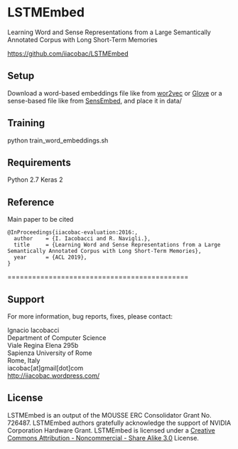 # LSTMEmbed
Learning Word and Sense Representations from a Large Semantically Annotated Corpus with Long Short-Term Memories

https://github.com/iiacobac/LSTMEmbed

## Setup

Download a word-based embeddings file like from [wor2vec](https://code.google.com/archive/p/word2vec/) or [Glove](https://nlp.stanford.edu/projects/glove/) or a sense-based file like from [SensEmbed](http://lcl.uniroma1.it/sensembed/), and place it in data/


## Training

python train_word_embeddings.sh

## Requirements

   Python 2.7
   Keras 2

## Reference

Main paper to be cited

	@InProceedings{iiacobac-evaluation:2016:,
	  author    = {I. Iacobacci and R. Navigli.},
	  title     = {Learning Word and Sense Representations from a Large Semantically Annotated Corpus with Long Short-Term Memories},
	  year      = {ACL 2019},
	}

============================================

## Support

For more information, bug reports, fixes, please contact:  

Ignacio Iacobacci  
Department of Computer Science  
Viale Regina Elena 295b  
Sapienza University of Rome  
Rome, Italy  
iacobac[at]gmail[dot]com  
http://iiacobac.wordpress.com/  

## License

LSTMEmbed is an output of the MOUSSE ERC Consolidator Grant  No. 726487.
LSTMEmbed authors gratefully acknowledge the support of NVIDIA Corporation Hardware Grant.
LSTMEmbed is licensed under a [Creative Commons Attribution - Noncommercial - Share Alike 3.0](http://creativecommons.org/licenses/by-nc-sa/3.0/) License.
